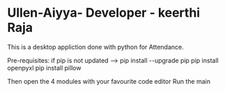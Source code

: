 # Ullen-Aiyya- Developer - keerthi Raja
This is a desktop appliction done with python for Attendance. 

Pre-requisites:
if pip is not updated --> pip install --upgrade pip
pip install openpyxl
pip install pillow

Then open the 4 modules with your favourite code editor
Run the main 
